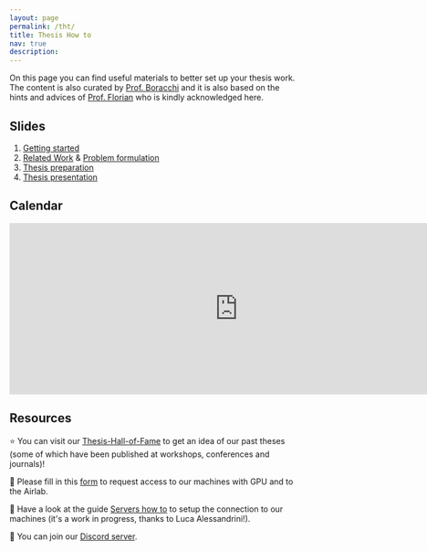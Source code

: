 ```yaml
---
layout: page
permalink: /tht/
title: Thesis How to
nav: true
description:
---
```

On this page you can find useful materials to better set up your thesis work.
The content is also curated by [Prof. Boracchi](https://boracchi.faculty.polimi.it) and it is also based on the hints and advices of [Prof. Florian](https://www.floriandaniel.it/students.html) who is kindly acknowledged here.

## Slides

1. [Getting started](https://polimi365-my.sharepoint.com/:b:/g/personal/10755186_polimi_it/EasifBlYIMFMu1UG34E7c4wBJprUqbdaNs7N3QdmUMa7MQ?e=WCZr4F)
2. [Related Work](https://www.dropbox.com/scl/fi/zhog3vfrc57ryj26e6hxk/2023_10_C_Thesis_Related-Work.pdf?rlkey=7cmu43pd9pg0guz2o4fh9c947&dl=0) & [Problem formulation](https://www.dropbox.com/scl/fi/tigyurpth60q7jj6roy8z/2023_10_B_Problem_Formulation.pdf?rlkey=j9lnr91dbkcpt6mytx4kupthx&dl=0)
3. [Thesis preparation](https://www.dropbox.com/scl/fi/1p5wp360hvybzgn5hlhhm/2023_10_Thesis_Preparation.pdf?rlkey=cks9tmbqejypch14luw4slb8w&dl=0)
4. [Thesis presentation](https://www.dropbox.com/scl/fi/l4pcvza395vqypp7tbkt4/2023_11_E_Thesis_Presentation.pdf?rlkey=voso0m0zgh1m4q9tpmawli0jw&dl=0)

## Calendar

<iframe src="https://calendar.google.com/calendar/embed?height=300&wkst=2&bgcolor=%23ffffff&ctz=Europe%2FRome&showNav=1&showPrint=0&showTabs=1&showCalendars=0&showTz=0&mode=AGENDA&showTitle=0&src=NDE3OTljMmZmMGY4ZWZlZDY4ZWM0OTQ1ZGU1ZThhNGVkM2I1N2IzNjY4ZDJmMzU0ODFiNWY4ZDI2MzE3YThjNUBncm91cC5jYWxlbmRhci5nb29nbGUuY29t&color=%239d5eb2" style="border-width:0" width="800" height="300" frameborder="0" scrolling="no"></iframe>

## Resources

:star: You can visit our <a href="/thof">Thesis-Hall-of-Fame</a>  to get an idea of our past theses (some of which have been published at workshops, conferences and journals)!

:abacus: Please fill in this [form](https://forms.office.com/e/dULHhfRfWz) to request access to our machines with GPU and to the Airlab.

:green_book: Have a look at the guide [Servers how to](https://polimi365-my.sharepoint.com/:f:/r/personal/10569363_polimi_it/Documents/Ricerca/VisionMachines?csf=1&web=1&e=HD7zcC) to setup the connection to our machines (it's a work in progress, thanks to Luca Alessandrini!).

:wave: You can join our [Discord server](https://discord.gg/N7dQnz652s).
